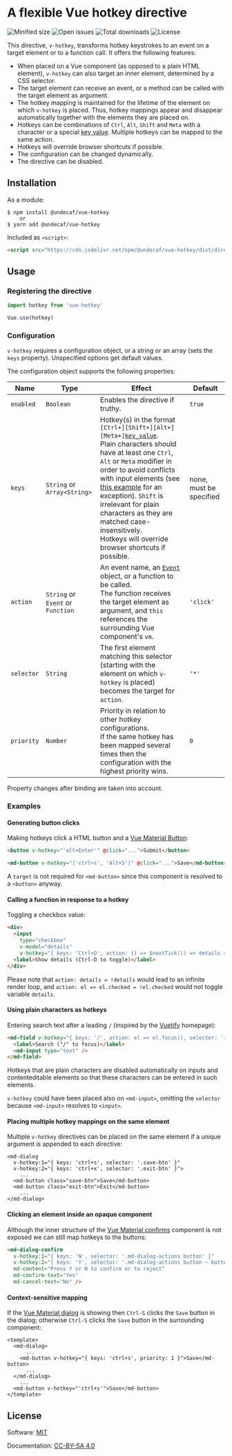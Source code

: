 # A flexible Vue hotkey directive

![Minified size](https://badgen.net/bundlephobia/min/@undecaf/vue-hotkey)
![Open issues](https://badgen.net/github/open-issues/undecaf/vue-hotkey)
![Total downloads](https://badgen.net/npm/dt/@undecaf/vue-hotkey)
![License](https://badgen.net/github/license/undecaf/vue-hotkey)

This directive, `v-hotkey`, transforms hotkey keystrokes to an event on a target element or to
a function call. It offers the following features:

+   When placed on a Vue component (as opposed to a plain HTML element), `v-hotkey` can also target
    an inner element, determined by a CSS selector.
+   The target element can receive an event, or a method can be called with the target 
    element as argument.
+   The hotkey mapping is maintained for the lifetime of the element on which 
    `v-hotkey` is placed. Thus, hotkey mappings appear and disappear automatically together
    with the elements they are placed on.
+   Hotkeys can be combinations of `Ctrl`, `Alt`, `Shift` and `Meta` with a character or a
    special [key value](https://developer.mozilla.org/en-US/docs/Web/API/KeyboardEvent/key/Key_Values).
    Multiple hotkeys can be mapped to the same action.
+   Hotkeys will override browser shortcuts if possible.
+   The configuration can be changed dynamically.
+   The directive can be disabled.
   

## Installation

As a module:

```shell script
$ npm install @undecaf/vue-hotkey
    or
$ yarn add @undecaf/vue-hotkey
```

Included as `<script>`:

```html
<script src="https://cdn.jsdelivr.net/npm/@undecaf/vue-hotkey/dist/directives.min.js"></script>
```


## Usage

### Registering the directive

```javascript 1.8
import hotkey from 'vue-hotkey'

Vue.use(hotkey)
```


### Configuration

`v-hotkey` requires a configuration object, or a string or an array (sets the `keys` property).
Unspecified options get default values.

The configuration object supports the following properties:

| Name | Type | Effect | Default |
|------|------|--------|---------|
| `enabled` | `Boolean` | Enables the directive if truthy. | `true` |
| `keys` | `String` or `Array<String>` | Hotkey(s) in the format <code>[Ctrl+][Shift+][Alt+][Meta+]<a href="https://developer.mozilla.org/en-US/docs/Web/API/KeyboardEvent/key/Key_Values">key_value</a></code>.<br>Plain characters should have at least one `Ctrl`, `Alt` or `Meta` modifier in order to avoid conflicts with input elements (see [this example](#using-plain-characters-as-hotkeys) for an exception). `Shift` is irrelevant for plain characters as they are matched case-insensitively.<br>Hotkeys will override browser shortcuts if possible.| none, must be specified |
| `action` | `String` or `Event` or `Function` | An event name, an [`Event`](https://developer.mozilla.org/en-US/docs/Web/API/Event) object, or a function to be called.<br>The function receives the target element as argument, and `this` references the surrounding Vue component's `vm`. | `'click'` |
| `selector` | `String` | The first element matching this selector (starting with the element on which `v-hotkey` is placed) becomes the target for `action`. | `'*'` |
| `priority` | `Number` | Priority in relation to other hotkey configurations.<br>If the same hotkey has been mapped several times then the configuration with the highest priority wins. | `0` |

Property changes after binding are taken into account.


### Examples

#### Generating button clicks

Making hotkeys click a HTML button and a [Vue Material Button](https://vuematerial.io/components/button):

```html
<button v-hotkey="'alt+Enter'" @click="...">Submit</button>

<md-button v-hotkey="['ctrl+s', 'Alt+S']" @click="...">Save</md-button>
```

A `target` is not required for `<md-button>` since this component is resolved to a `<button>` anyway.
 

#### Calling a function in response to a hotkey

Toggling a checkbox value:

```html
<div>
  <input
    type="checkbox"
    v-model="details"       
    v-hotkey="{ keys: 'Ctrl+D', action: () => $nextTick(() => details = !details) }">
  <label>Show details (Ctrl-D to toggle)</label>
</div>
```

Please note that `action: details = !details` would lead to an infinite render loop, and
`action: el => el.checked = !el.checked` would not toggle variable `details`.


#### Using plain characters as hotkeys

Entering search text after a leading `/` (inspired by the [Vuetify](https://vuetifyjs.com/) homepage):

```html
<md-field v-hotkey="{ keys: '/', action: el => el.focus(), selector: 'input' }">
  <label>Search ("/" to focus)</label>
  <md-input type="text" />
</md-field>
```

Hotkeys that are plain characters are disabled automatically on inputs and contenteditable elements
so that these characters can be entered in such elements.

`v-hotkey` could have been placed also on `<md-input>`, omitting the `selector` because `<md-input>`
resolves to `<input>`.


#### Placing multiple hotkey mappings on the same element

Multiple `v-hotkey` directives can be placed on the same element if a unique argument is appended
to each directive:

```vue
<md-dialog
  v-hotkey:1="{ keys: 'ctrl+s', selector: '.save-btn' }"
  v-hotkey:2="{ keys: 'ctrl+x', selector: '.exit-btn' }">
    ...
  <md-button class="save-btn">Save</md-button>
  <md-button class="exit-btn">Exit</md-button>
    ...
</md-dialog>
``` 


#### Clicking an element inside an opaque component

Although the inner structure of the [Vue Material confirms](https://vuematerial.io/components/dialog)
component is not exposed we can still map hotkeys to the buttons: 

```html
<md-dialog-confirm
  v-hotkey:1="{ keys: 'N', selector: '.md-dialog-actions button' }"
  v-hotkey:2="{ keys: 'Y', selector: '.md-dialog-actions button ~ button' }"
  md-content="Press Y or N to confirm or to reject"
  md-confirm-text="Yes"
  md-cancel-text="No" />
```


#### Context-sensitive mapping

If the [Vue Material dialog](https://vuematerial.io/components/dialog) is showing then `Ctrl-S` clicks
the `Save` button in the dialog; otherwise `Ctrl-S` clicks the `Save` button in the surrounding component:

```vue
<template>
  <md-dialog>
      ...
    <md-button v-hotkey="{ keys: 'ctrl+s', priority: 1 }">Save</md-button>
      ...
  </md-dialog>
    ...
  <md-button v-hotkey="'ctrl+s'">Save</md-button>
</template>
``` 


## License

Software: [MIT](http://opensource.org/licenses/MIT)

Documentation: [CC-BY-SA 4.0](http://creativecommons.org/licenses/by-sa/4.0/)
